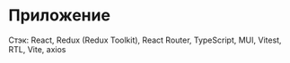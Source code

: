 # Приложение

Стэк: React, Redux (Redux Toolkit), React Router, TypeScript, MUI, Vitest, RTL, Vite, axios
